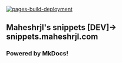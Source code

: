 [![pages-build-deployment](https://github.com/maheshrjl/snippets.maheshrjl.com/actions/workflows/pages/pages-build-deployment/badge.svg?branch=gh-pages)](https://github.com/maheshrjl/snippets.maheshrjl.com/actions/workflows/pages/pages-build-deployment)


## Maheshrjl's snippets [DEV]-> snippets.maheshrjl.com

### Powered by MkDocs!
